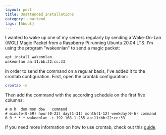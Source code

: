 ```yaml
---
layout: post
title: Unattended Installations
category: unattend
tags: [About]
---
```


I wanted to wake up one of my servers regularly by sending a Wake-On-Lan (WOL) Magic Packet from a Raspberry Pi running Ubuntu 20.04 LTS. I'm using the program "wakeonlan" to send a magic packet:
```bash
apt install wakeonlan
wakeonlan aa:11:bb:22:cc:33
```

In order to send the command on a regular basis, I've added it to the crontab configuration. First, open the crontab configuration:
```bash
crontab -e
```

Then add the command with the according schedule on the first five columns:
```
# m h  dom mon dow   command
# minute(0-59) hour(0-23) day(1-31) month(1-12) weekday(0-6) command
0 0 * * * wakeonlan -i 192.168.1.255 aa:11:bb:22:cc:33
```

If you need more information on how to use crontab, check out this [guide](https://www.howtogeek.com/101288/how-to-schedule-tasks-on-linux-an-introduction-to-crontab-files/).
